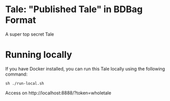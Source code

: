 # Tale: "Published Tale" in BDBag Format

A super top secret Tale

# Running locally

If you have Docker installed, you can run this Tale locally using the
following command:

```
sh ./run-local.sh
```

Access on http://localhost:8888/?token=wholetale
